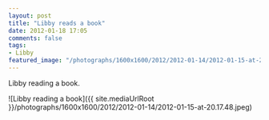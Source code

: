 ```yaml
---
layout: post
title: "Libby reads a book"
date: 2012-01-18 17:05
comments: false
tags: 
- Libby
featured_image: "/photographs/1600x1600/2012/2012-01-14/2012-01-15-at-20.17.48.jpeg"
---
```

Libby reading a book.

![Libby reading a book]({{ site.mediaUrlRoot }}/photographs/1600x1600/2012/2012-01-14/2012-01-15-at-20.17.48.jpeg)


